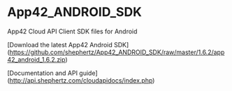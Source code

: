 App42_ANDROID_SDK
=================

App42 Cloud API Client SDK files for Android

[Download the latest App42 Android SDK] (https://github.com/shephertz/App42_ANDROID_SDK/raw/master/1.6.2/app42_android_1.6.2.zip)

[Documentation and API guide] (http://api.shephertz.com/cloudapidocs/index.php)
